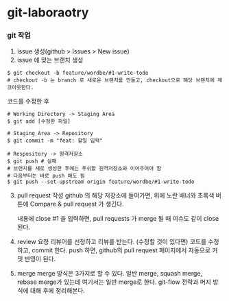 # git-laboraotry

### git 작업
1. issue 생성(github > Issues > New issue)
2. issue 에 맞는 브랜치 생성
```shell
$ git checkout -b feature/wordbe/#1-write-todo
# checkout -b 는 branch 로 새로운 브랜치를 만들고, checkout으로 해당 브랜치에 체크아웃한다.
```

코드를 수정한 후
```shell
# Working Directory -> Staging Area
$ git add [수정한 파일]

# Staging Area -> Repository
$ git commit -m "feat: 할일 입력"

# Respository -> 원격저장소
$ git push # 실패
# 브랜치를 새로 생성한 후에는 푸쉬할 원격저장소와 이어주어야 함
# 다음부터는 바로 push 해도 됨
$ git push --set-upstream origin feature/wordbe/#1-write-todo
```

3. pull request 작성
   github 의 해당 저장소에 들어가면, 위에 노란 배너와 초록색 버튼에 Compare & pull request 가 생긴다.

   내용에 close #1 을 입력하면,
   pull requests 가 merge 될 때 이슈도 같이 close 된다.


4. review 요청
   리뷰어를 선정하고 리뷰를 받는다.
   (수정할 것이 있다면) 코드를 수정하고, commit 한다.
   push 하면, github의 pull request 페이지에서 자동으로 커밋 반영이 된다.

5. merge
   merge 방식은 3가지로 할 수 있다.
   일반 merge, squash merge, rebase merge가 있는데 여기서는 일반 merge로 한다.
   git-flow 전략과 머지 방식에 대해 후에 정리해본다.

